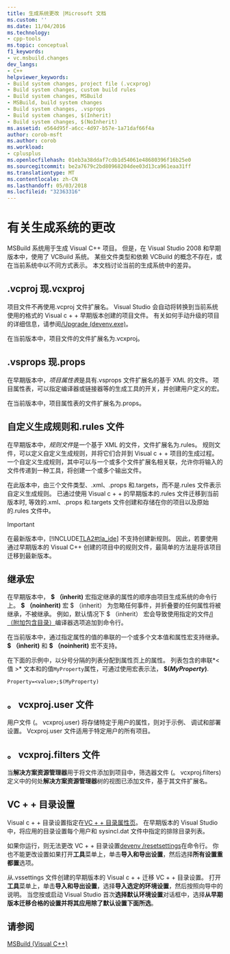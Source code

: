 ```yaml
---
title: 生成系统更改 |Microsoft 文档
ms.custom: ''
ms.date: 11/04/2016
ms.technology:
- cpp-tools
ms.topic: conceptual
f1_keywords:
- vc.msbuild.changes
dev_langs:
- C++
helpviewer_keywords:
- Build system changes, project file (.vcxprog)
- Build system changes, custom build rules
- Build system changes, MSBuild
- MSBuild, build system changes
- Build system changes, .vsprops
- Build system changes, $(Inherit)
- Build system changes, $(NoInherit)
ms.assetid: e564d95f-a6cc-4d97-b57e-1a71daf66f4a
author: corob-msft
ms.author: corob
ms.workload:
- cplusplus
ms.openlocfilehash: 01eb3a38ddaf7cdb1d54061e48680396f16b25e0
ms.sourcegitcommit: be2a7679c2bd80968204dee03d13ca961eaa31ff
ms.translationtype: MT
ms.contentlocale: zh-CN
ms.lasthandoff: 05/03/2018
ms.locfileid: "32363316"
---
```

# <a name="build-system-changes"></a>有关生成系统的更改
MSBuild 系统用于生成 Visual C++ 项目。 但是，在 Visual Studio 2008 和早期版本中，使用了 VCBuild 系统。 某些文件类型和依赖 VCBuild 的概念不存在，或在当前系统中以不同方式表示。 本文档讨论当前的生成系统中的差异。  
  
## <a name="vcproj-is-now-vcxproj"></a>.vcproj 现.vcxproj  
 项目文件不再使用.vcproj 文件扩展名。 Visual Studio 会自动将转换到当前系统使用的格式的 Visual c + + 早期版本创建的项目文件。 有关如何手动升级的项目的详细信息，请参阅[/Upgrade (devenv.exe)](/visualstudio/ide/reference/upgrade-devenv-exe)。  
  
 在当前版本中，项目文件的文件扩展名为.vcxproj。  
  
## <a name="vsprops-is-now-props"></a>.vsprops 现.props  
 在早期版本中，*项目属性表*是具有.vsprops 文件扩展名的基于 XML 的文件。 项目属性表，可以指定编译器或链接器等的生成工具的开关，并创建用户定义的宏。  
  
 在当前版本中，项目属性表的文件扩展名为.props。  
  
## <a name="custom-build-rules-and-rules-files"></a>自定义生成规则和.rules 文件  
 在早期版本中，*规则文件*是一个基于 XML 的文件，文件扩展名为.rules。 规则文件，可以定义自定义生成规则，并将它们合并到 Visual c + + 项目的生成过程。 一个自定义生成规则，其中可以与一个或多个文件扩展名相关联，允许你将输入的文件传递到一种工具，将创建一个或多个输出文件。  
  
 在此版本中，由三个文件类型、.xml、.props 和.targets，而不是.rules 文件表示自定义生成规则。 已通过使用 Visual c + + 的早期版本的.rules 文件迁移到当前版本时, 等效的.xml、.props 和.targets 文件创建和存储在你的项目以及原始的.rules 文件中。  
  
> [!IMPORTANT]
>  在最新版本中，[!INCLUDE[TLA2#tla_ide](../build/includes/tla2sharptla_ide_md.md)] 不支持创建新规则。 因此，若要使用通过早期版本的 Visual C++ 创建的项目中的规则文件，最简单的方法是将该项目迁移到最新版本。  
  
## <a name="inheritance-macros"></a>继承宏  
 在早期版本中， **$ （inherit)** 宏指定继承的属性的顺序由项目生成系统的命令行上。 **$ （noinherit)** 宏 $ （inherit） 为忽略任何事件，并折叠要的任何属性将被继承，不被继承。 例如，默认情况下 $ （inherit） 宏会导致使用指定的文件[/I （附加包含目录）](../build/reference/i-additional-include-directories.md)编译器选项追加到命令行。  
  
 在当前版本中，通过指定属性的值的串联的一个或多个文本值和属性宏支持继承。 **$ （inherit)** 和 **$ （noinherit)** 宏不支持。  
  
 在下面的示例中，以分号分隔的列表分配到属性页上的属性。 列表包含的串联*\<值 >* 文本和的值`MyProperty`属性，可通过使用宏表示法， **$(***MyProperty***)**.  
  
```  
Property=<value>;$(MyProperty)  
```  
  
## <a name="vcxprojuser-files"></a>。 vcxproj.user 文件  
 用户文件 (。 vcxproj.user) 将存储特定于用户的属性，则对于示例、 调试和部署设置。 Vcxproj.user 文件适用于特定用户的所有项目。  
  
## <a name="vcxprojfilters-file"></a>。 vcxproj.filters 文件  
 当**解决方案资源管理器**用于将文件添加到项目中，筛选器文件 (。 vcxproj.filters) 定义中的何处**解决方案资源管理器**树的视图已添加文件，基于其文件扩展名。  
  
## <a name="vc-directories-settings"></a>VC + + 目录设置  
 Visual c + + 目录设置指定在[VC + + 目录属性页](../ide/vcpp-directories-property-page.md)。 在早期版本的 Visual Studio 中，将应用的目录设置每个用户和 sysincl.dat 文件中指定的排除目录列表。  
  
 如果你运行，则无法更改 VC + + 目录设置[devenv /resetsettings](/visualstudio/ide/reference/resetsettings-devenv-exe)在命令行。 你也不能更改设置如果打开**工具**菜单上，单击**导入和导出设置**，然后选择**所有设置重都置**选项。  
  
 从.vssettings 文件创建的早期版本的 Visual c + + 迁移 VC + + 目录设置。 打开**工具**菜单上，单击**导入和导出设置**，选择**导入选定的环境设置**，然后按照向导中的说明。 当您按或启动 Visual Studio 首次**选择默认环境设置**对话框中，选择**从早期版本迁移合格的设置并将其应用除了默认设置下面所选**。  
  
## <a name="see-also"></a>请参阅  
 [MSBuild (Visual C++)](../build/msbuild-visual-cpp.md)